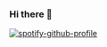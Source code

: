 ### Hi there 👋

<!--
**letcarv/letcarv** is a ✨ _special_ ✨ repository because its `README.md` (this file) appears on your GitHub profile.

Here are some ideas to get you started:

- 🔭 I’m currently working on ...
- 🌱 I’m currently learning ...
- 👯 I’m looking to collaborate on ...
- 🤔 I’m looking for help with ...
- 💬 Ask me about ...
- 📫 How to reach me: ...
- 😄 Pronouns: ...
- ⚡ Fun fact: ...
-->


          
[![spotify-github-profile](https://spotify-github-profile.vercel.app/api/view?uid=31dw7koarguswqa6lpv4jpr542ri&cover_image=true&theme=natemoo-re)](https://github.com/kittinan/spotify-github-profile)
